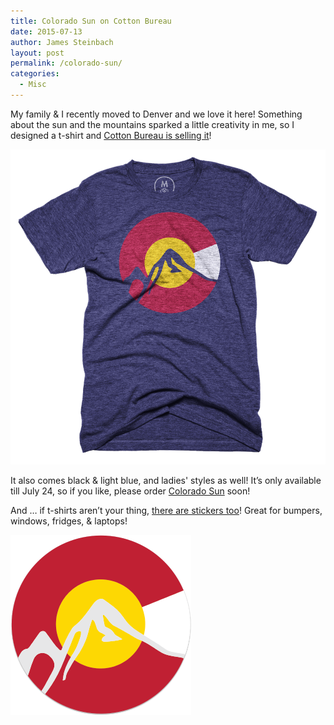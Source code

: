 ```yaml
---
title: Colorado Sun on Cotton Bureau
date: 2015-07-13
author: James Steinbach
layout: post
permalink: /colorado-sun/
categories:
  - Misc
---
```


My family &amp; I recently moved to Denver and we love it here! Something about the sun and the mountains sparked a little creativity in me, so I designed a t-shirt and [Cotton Bureau is selling it](https://cottonbureau.com/products/colorado-sun)!

[![Colorado Sun T-Shirt](/images/co-indigo-m.png)](https://cottonbureau.com/products/colorado-sun)

<div id="available"></div>

It also comes black &amp; light blue, and ladies' styles as well! It&#8217;s only available till July 24, so if you like, please order [Colorado Sun](https://cottonbureau.com/products/colorado-sun) soon!

And &hellip; if t-shirts aren&#8217;t your thing, [there are stickers too](http://www.stickermule.com/marketplace/6469-co-sticker)! Great for bumpers, windows, fridges, &amp; laptops!

[![Colorado Sun Sticker](/images/co-sticker.png)](http://www.stickermule.com/marketplace/6469-co-sticker)
